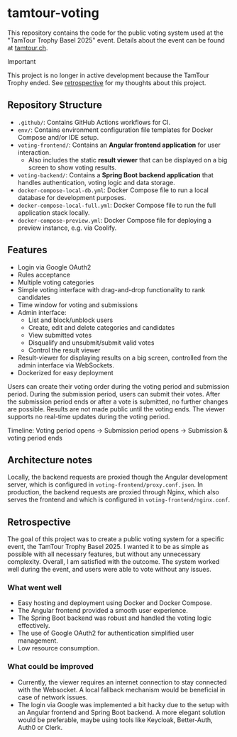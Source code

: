 # tamtour-voting

This repository contains the code for the public voting system used at the "TamTour Trophy Basel 2025" event.
Details about the event can be found at [tamtour.ch](https://tamtour.ch).

> [!IMPORTANT]  
> This project is no longer in active development because the TamTour Trophy ended.
> See [retrospective](#retrospective) for my thoughts about this project.

## Repository Structure

- `.github/`: Contains GitHub Actions workflows for CI.
- `env/`: Contains environment configuration file templates for Docker Compose and/or IDE setup.
- `voting-frontend/`: Contains an **Angular frontend application** for user interaction.
    - Also includes the static **result viewer** that can be displayed on a big screen to show voting results.
- `voting-backend/`: Contains a **Spring Boot backend application** that handles authentication, voting logic and data
  storage.
- `docker-compose-local-db.yml`: Docker Compose file to run a local database for development purposes.
- `docker-compose-local-full.yml`: Docker Compose file to run the full application stack locally.
- `docker-compose-preview.yml`: Docker Compose file for deploying a preview instance, e.g. via Coolify.

## Features

- Login via Google OAuth2
- Rules acceptance
- Multiple voting categories
- Simple voting interface with drag-and-drop functionality to rank candidates
- Time window for voting and submissions
- Admin interface:
    - List and block/unblock users
    - Create, edit and delete categories and candidates
    - View submitted votes
    - Disqualify and unsubmit/submit valid votes
    - Control the result viewer
- Result-viewer for displaying results on a big screen, controlled from the admin interface via WebSockets.
- Dockerized for easy deployment

Users can create their voting order during the voting period and submission period. During the submission period, users
can submit their votes. After the submission period ends or after a vote is submitted, no further changes are possible.
Results are not made public until the voting ends. The viewer supports no real-time updates during the voting period.

Timeline: Voting period opens → Submission period opens → Submission & voting period ends

## Architecture notes

Locally, the backend requests are proxied though the Angular development server, which is configured in
`voting-frontend/proxy.conf.json`.
In production, the backend requests are proxied through Nginx, which also serves the frontend and which is configured in
`voting-frontend/nginx.conf`.

## Retrospective

The goal of this project was to create a public voting system for a specific event, the TamTour Trophy Basel 2025. I
wanted it to be as simple as possible with all necessary features, but without any unnecessary complexity. Overall, I am
satisfied with the outcome. The system worked well during the event, and users were able to vote without
any issues.

### What went well

- Easy hosting and deployment using Docker and Docker Compose.
- The Angular frontend provided a smooth user experience.
- The Spring Boot backend was robust and handled the voting logic effectively.
- The use of Google OAuth2 for authentication simplified user management.
- Low resource consumption.

### What could be improved

- Currently, the viewer requires an internet connection to stay connected with the Websocket. A local fallback mechanism
  would be beneficial in case of network issues.
- The login via Google was implemented a bit hacky due to the setup with an Angular frontend and Spring Boot backend. A
  more elegant solution would be preferable, maybe using tools like Keycloak, Better-Auth, Auth0 or Clerk.
